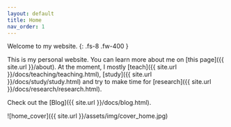 ```yaml
---
layout: default
title: Home
nav_order: 1
---
```


Welcome to my website.
{: .fs-8 .fw-400 }

This is my personal website. You can learn more about me on [this page]({{ site.url }}/about). At the moment, I mostly [teach]({{ site.url }}/docs/teaching/teaching.html), [study]({{ site.url }}/docs/study/study.html) and try to make time for [research]({{ site.url }}/docs/research/research.html).

Check out the [Blog]({{ site.url }}/docs/blog.html).

![home_cover]({{ site.url }}/assets/img/cover_home.jpg)